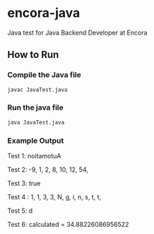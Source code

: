 # encora-java
Java test for Java Backend Developer at Encora

## How to Run

### Compile the Java file
```bash
javac JavaTest.java
```
### Run the java file

```bash
java JavaTest.java
```
### Example Output

Test 1: noitamotuA

Test 2: -9, 1, 2, 8, 10, 12, 54, 

Test 3: true

Test 4 : 1, 1, 3, 3, N, g, i, n, s, t, t, 

Test 5: d

Test 6: calculated = 34.88226086956522
